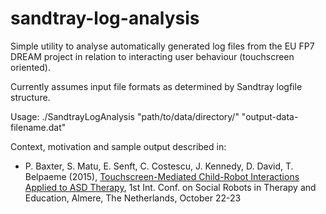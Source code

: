 # sandtray-log-analysis
Simple utility to analyse automatically generated log files from the EU FP7 DREAM project in relation to interacting user behaviour (touchscreen oriented).

Currently assumes input file formats as determined by Sandtray logfile structure.

Usage:
./SandtrayLogAnalysis "path/to/data/directory/" "output-data-filename.dat"

Context, motivation and sample output described in:
* P. Baxter, S. Matu, E. Senft, C. Costescu, J. Kennedy, D. David, T. Belpaeme (2015), [Touchscreen-Mediated Child-Robot Interactions Applied to ASD Therapy](http://newfriends2015.org/Proceedings/Contents/oral_sessions.html), 1st Int. Conf. on Social Robots in Therapy and Education, Almere, The Netherlands, October 22-23
